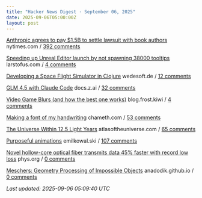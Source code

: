 ```yaml
---
title: "Hacker News Digest · September 06, 2025"
date: 2025-09-06T05:00:00Z
layout: post
---
```


[Anthropic agrees to pay $1.5B to settle lawsuit with book authors](https://www.nytimes.com/2025/09/05/technology/anthropic-settlement-copyright-ai.html?unlocked_article_code=1.jk8.bTTt.Zir9wmtPaTp2&smid=url-share)  nytimes.com / [392 comments](https://news.ycombinator.com/item?id=45142885)

[Speeding up Unreal Editor launch by not spawning 38000 tooltips](https://larstofus.com/2025/09/02/speeding-up-the-unreal-editor-launch-by-not-spawning-38000-tooltips/)  larstofus.com / [4 comments](https://news.ycombinator.com/item?id=45111273)

[Developing a Space Flight Simulator in Clojure](https://www.wedesoft.de/software/2025/09/05/clojure-game/)  wedesoft.de / [12 comments](https://news.ycombinator.com/item?id=45145794)

[GLM 4.5 with Claude Code](https://docs.z.ai/guides/llm/glm-4.5)  docs.z.ai / [32 comments](https://news.ycombinator.com/item?id=45145457)

[Video Game Blurs (and how the best one works)](https://blog.frost.kiwi/dual-kawase/)  blog.frost.kiwi / [4 comments](https://news.ycombinator.com/item?id=45114498)

[Making a font of my handwriting](https://chameth.com/making-a-font-of-my-handwriting/)  chameth.com / [53 comments](https://news.ycombinator.com/item?id=45141636)

[The Universe Within 12.5 Light Years](http://www.atlasoftheuniverse.com/12lys.html)  atlasoftheuniverse.com / [65 comments](https://news.ycombinator.com/item?id=45144337)

[Purposeful animations](https://emilkowal.ski/ui/you-dont-need-animations)  emilkowal.ski / [107 comments](https://news.ycombinator.com/item?id=45139088)

[Novel hollow-core optical fiber transmits data 45% faster with record low loss](https://phys.org/news/2025-09-hollow-core-optical-fiber-transmits.html)  phys.org / [0 comments](https://news.ycombinator.com/item?id=45121581)

[Meschers: Geometry Processing of Impossible Objects](https://anadodik.github.io/publication/meschers/)  anadodik.github.io / [0 comments](https://news.ycombinator.com/item?id=45104988)


_Last updated: 2025-09-06 05:09:40 UTC_
